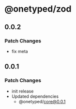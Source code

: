 # @onetyped/zod

## 0.0.2

### Patch Changes

- fix meta

## 0.0.1

### Patch Changes

- init release
- Updated dependencies
  - @onetyped/core@0.0.1
